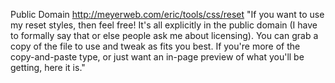 Public Domain
http://meyerweb.com/eric/tools/css/reset
"If you want to use my reset styles, then feel free! It's all explicitly in the public domain (I have to formally say that or else people ask me about licensing). You can grab a copy of the file to use and tweak as fits you best. If you're more of the copy-and-paste type, or just want an in-page preview of what you'll be getting, here it is."
